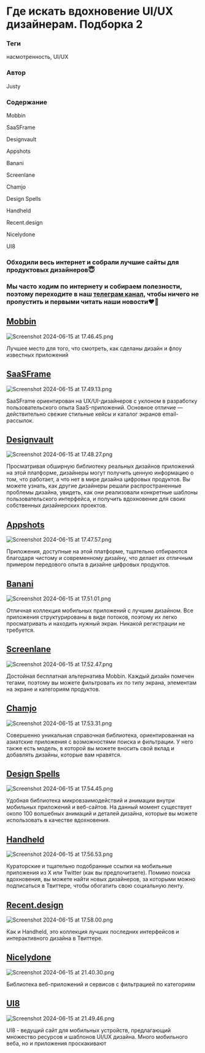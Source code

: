 # Где искать вдохновение UI/UX дизайнерам. Подборка 2

### **Теги**

насмотренность, UI/UX

### **Автор**

Justy

### **Содержание**

Mobbin

SaaSFrame

Designvault

Appshots

Banani

Screenlane

Chamjo

Design Spells

Handheld

Recent.design

Nicelydone

UI8

### Обходили весь интернет и собрали лучшие сайты для продуктовых дизайнеров😇

### Мы часто ходим по интернету и собираем полезности, поэтому переходите в наш [телеграм канал](https://t.me/justynews), чтобы ничего не пропустить и первыми читать наши новости❤️🫶

## [**Mobbin**](https://mobbin.com/browse/ios/apps)

![Screenshot 2024-06-15 at 17.46.45.png](Screenshot_2024-06-15_at_17.46.45.png)

Лучшее место для того, что смотреть, как сделаны дизайн и флоу известных приложений 

## [**SaaSFrame**](https://www.saasframe.io/)

![Screenshot 2024-06-15 at 17.49.13.png](Screenshot_2024-06-15_at_17.49.13.png)

SaaSFrame ориентирован на UX/UI-дизайнеров с уклоном в разработку пользовательского опыта SaaS-приложений. Основное отличие — действительно свежие стильные кейсы и каталог экранов email-рассылок.

## [**Designvault**](https://designvault.io/mobile/)

![Screenshot 2024-06-15 at 17.48.27.png](Screenshot_2024-06-15_at_17.48.27.png)

Просматривая обширную библиотеку реальных дизайнов приложений на этой платформе, дизайнеры могут получить ценную информацию о том, что работает, а что нет в мире дизайна цифровых продуктов. Вы можете узнать, как другие дизайнеры решали распространенные проблемы дизайна, увидеть, как они реализовали конкретные шаблоны пользовательского интерфейса, и получить вдохновение для своих собственных дизайнерских проектов.

## [**Appshots**](https://appshots.design/apps/)

![Screenshot 2024-06-15 at 17.47.57.png](Screenshot_2024-06-15_at_17.47.57.png)

Приложения, доступные на этой платформе, тщательно отбираются благодаря чистому и современному дизайну, что делает их отличным примером передового опыта в дизайне цифровых продуктов.

## [**Banani**](https://www.banani.co/references)

![Screenshot 2024-06-15 at 17.51.01.png](Screenshot_2024-06-15_at_17.51.01.png)

Отличная коллекция мобильных приложений с лучшим дизайном. Все приложения структурированы в виде потоков, поэтому их легко просматривать и находить нужный экран. Никакой регистрации не требуется.

## [**Screenlane**](https://screenlane.com/)

![Screenshot 2024-06-15 at 17.52.47.png](Screenshot_2024-06-15_at_17.52.47.png)

Достойная бесплатная альтернатива Mobbin. Каждый дизайн помечен тегами, поэтому вы можете фильтровать их по типу экрана, элементам на экране и категориям продуктов.

## [**Chamjo**](https://chamjo.design/)

![Screenshot 2024-06-15 at 17.53.31.png](Screenshot_2024-06-15_at_17.53.31.png)

Совершенно уникальная справочная библиотека, ориентированная на азиатские приложения с возможностями поиска и фильтрации. У него также есть модель, в которой вы можете вносить свой вклад и добавлять дизайны, которые вам нравятся.

## [**Design Spells**](https://www.designspells.com/)

![Screenshot 2024-06-15 at 17.54.45.png](Screenshot_2024-06-15_at_17.54.45.png)

Удобная библиотека микровзаимодействий и анимации внутри мобильных приложений и веб-сайтов. На данный момент существует около 100 волшебных анимаций и деталей дизайна, которые вы можете использовать в качестве вдохновения.

## [**Handheld**](https://handheld.design/)

![Screenshot 2024-06-15 at 17.56.53.png](Screenshot_2024-06-15_at_17.56.53.png)

Кураторские и тщательно подобранные ссылки на мобильные приложения из X или Twitter (как вы предпочитаете). Помимо поиска вдохновения, вы можете найти новых дизайнеров, за которыми можно подписаться в Твиттере, чтобы обогатить свою социальную ленту.

## [**Recent.design**](https://recent.design/)

![Screenshot 2024-06-15 at 17.58.00.png](Screenshot_2024-06-15_at_17.58.00.png)

Как и Handheld, это коллекция лучших последних интерфейсов и интерактивного дизайна в Твиттере.

## [**Nicelydone**](%D0%A2%D0%B5%D0%BB%D0%B5%D0%B3%D1%80%D0%B0%D0%BC%20%D0%BA%D0%B0%D0%BD%D0%B0%D0%BB%D1%8B%20%D0%B4%D0%BB%D1%8F%20%D0%B2%D0%B4%D0%BE%D1%85%D0%BD%D0%BE%D0%B2%D0%B5%D0%BD%D0%B8%D1%8F%20%D0%9F%D0%BE%D0%B4%D0%B1%D0%BE%D1%80%D0%BA%D0%B0%20b7e360a2e88c4dfd99c7007d29bdc34a.md)

![Screenshot 2024-06-15 at 21.40.30.png](Screenshot_2024-06-15_at_21.40.30.png)

Библиотека веб-приложений и сервисов с фильтрацией по категориям 

## [**UI8**](https://ui8.net)

![Screenshot 2024-06-15 at 21.49.46.png](Screenshot_2024-06-15_at_21.49.46.png)

UI8 - ведущий сайт для мобильных устройств, предлагающий множество ресурсов и шаблонов UI/UX дизайна. Много мобильного веба, но и приложения проскакивают